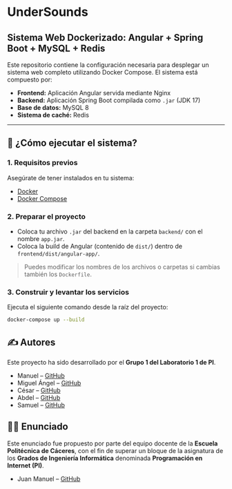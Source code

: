 # UnderSounds
## Sistema Web Dockerizado: Angular + Spring Boot + MySQL + Redis

Este repositorio contiene la configuración necesaria para desplegar un sistema web completo utilizando Docker Compose. El sistema está compuesto por:

- **Frontend:** Aplicación Angular servida mediante Nginx
- **Backend:** Aplicación Spring Boot compilada como `.jar` (JDK 17)
- **Base de datos:** MySQL 8
- **Sistema de caché:** Redis

---

## 🚀 ¿Cómo ejecutar el sistema?

### 1. Requisitos previos

Asegúrate de tener instalados en tu sistema:

- [Docker](https://www.docker.com/)
- [Docker Compose](https://docs.docker.com/compose/)

### 2. Preparar el proyecto

- Coloca tu archivo `.jar` del backend en la carpeta `backend/` con el nombre `app.jar`.
- Coloca la build de Angular (contenido de `dist/`) dentro de `frontend/dist/angular-app/`.

> Puedes modificar los nombres de los archivos o carpetas si cambias también los `Dockerfile`.

### 3. Construir y levantar los servicios

Ejecuta el siguiente comando desde la raíz del proyecto:

```bash
docker-compose up --build
```

## ✍️ Autores

Este proyecto ha sido desarrollado por el **Grupo 1 del Laboratorio 1 de PI**.

- Manuel – [GitHub](https://github.com/ManuelAG31)
- Miguel Ángel – [GitHub](https://github.com/SrCampon)
- César – [GitHub](https://github.com/cesarsm24)
- Abdel – [GitHub](https://github.com/Abdel117)
- Samuel – [GitHub](https://github.com/samuelstx)

## 👨‍🏫 Enunciado

Este enunciado fue propuesto por parte del equipo docente de la **Escuela Politécnica de Cáceres**, con el fin de superar un bloque de la asignatura de los **Grados de Ingeniería Informática** denominada **Programación en Internet (PI)**.

- Juan Manuel – [GitHub](https://github.com/juanmamuro)
